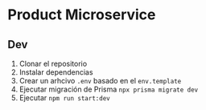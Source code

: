 # Product Microservice



## Dev
1. Clonar el repositorio
2. Instalar dependencias
3. Crear un arhcivo `.env` basado en el `env.template`
4. Ejecutar migración de Prisma `npx prisma migrate dev` 
5. Ejecutar `npm run start:dev`